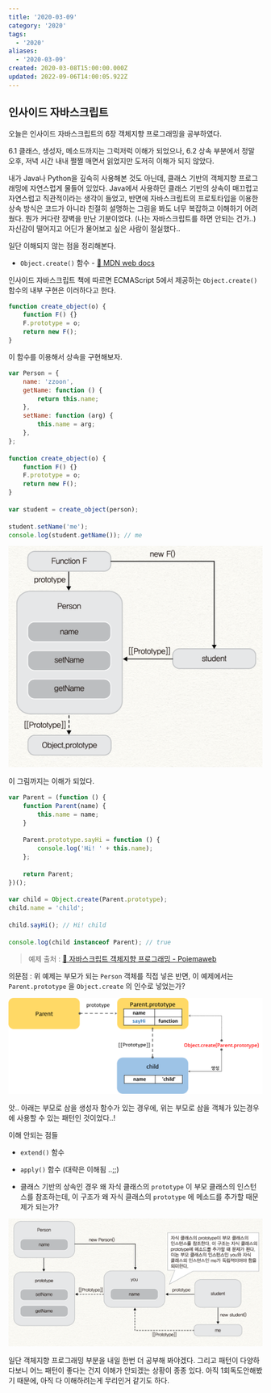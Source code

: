 ```yaml
---
title: '2020-03-09'
category: '2020'
tags:
  - '2020'
aliases:
  - '2020-03-09'
created: 2020-03-08T15:00:00.000Z
updated: 2022-09-06T14:00:05.922Z
---
```


<Metadata />

## 인사이드 자바스크립트

오늘은 인사이드 자바스크립트의 6장 객체지향 프로그래밍을 공부하였다.

6.1 클래스, 생성자, 메소드까지는 그럭저럭 이해가 되었으나, 6.2 상속 부분에서 정말 오후, 저녁 시간 내내 쩔쩔 매면서 읽었지만 도저히 이해가 되지 않았다.

내가 Java나 Python을 깊숙히 사용해본 것도 아닌데, 클래스 기반의 객체지향 프로그래밍에 자연스럽게 물들어 있었다. Java에서 사용하던 클래스 기반의 상속이 매끄럽고자연스럽고 직관적이라는 생각이 들었고, 반면에 자바스크립트의 프로토타입을 이용한상속 방식은 코드가 아니라 친절히 설명하는 그림을 봐도 너무 복잡하고 이해하기 어려웠다. 뭔가 커다란 장벽을 만난 기분이었다. (나는 자바스크립트를 하면 안되는 건가..) 자신감이 떨어지고 어딘가 물어보고 싶은 사람이 절실했다..

일단 이해되지 않는 점을 정리해본다.

- `Object.create()` 함수 - [🔗 MDN web docs](https://developer.mozilla.org/ko/docs/Web/JavaScript/Reference/Global_Objects/Object/create)

인사이드 자바스크립트 책에 따르면 ECMAScript 5에서 제공하는 `Object.create()` 함수의 내부 구현은 이러하다고 한다.

```javascript
function create_object(o) {
	function F() {}
	F.prototype = o;
	return new F();
}
```

이 함수를 이용해서 상속을 구현해보자.

```javascript
var Person = {
	name: 'zzoon',
	getName: function () {
		return this.name;
	},
	setName: function (arg) {
		this.name = arg;
	},
};

function create_object(o) {
	function F() {}
	F.prototype = o;
	return new F();
}

var student = create_object(person);

student.setName('me');
console.log(student.getName()); // me
```

![2020-03-09-image-0](./images/2020-03-09-image-0.png)

이 그림까지는 이해가 되었다.

```javascript
var Parent = (function () {
	function Parent(name) {
		this.name = name;
	}

	Parent.prototype.sayHi = function () {
		console.log('Hi! ' + this.name);
	};

	return Parent;
})();

var child = Object.create(Parent.prototype);
child.name = 'child';

child.sayHi(); // Hi! child

console.log(child instanceof Parent); // true
```

> 예제 출처 : [🔗 자바스크립트 객체지향 프로그래밍 - Poiemaweb](https://poiemaweb.com/js-object-oriented-programming)

의문점 : 위 예제는 부모가 되는 `Person` 객체를 직접 넣은 반면, 이 예제에서는 `Parent.prototype` 을 `Object.create` 의 인수로 넣었는가?

![2020-03-09-image-1](./images/2020-03-09-image-1.png)

앗.. 아래는 부모로 삼을 생성자 함수가 있는 경우에, 위는 부모로 삼을 객체가 있는경우에 사용할 수 있는 패턴인 것이었다..!

이해 안되는 점들

- `extend()` 함수

- `apply()` 함수 (대략은 이해됨 ..;;)

- 클래스 기반의 상속인 경우 왜 자식 클래스의 `prototype` 이 부모 클래스의 인스턴스를 참조하는데, 이 구조가 왜 자식 클래스의 `prototype` 에 메소드를 추가할 때문제가 되는가?

![2020-03-09-image-2](./images/2020-03-09-image-2.png)

일단 객체지향 프로그래밍 부분을 내일 한번 더 공부해 봐야겠다. 그리고 패턴이 다양하다보니 어느 패턴이 좋다는 건지 이해가 안되겠는 상황이 종종 있다. 아직 1회독도안해봤기 때문에, 아직 다 이해하려는게 무리인거 같기도 하다.

